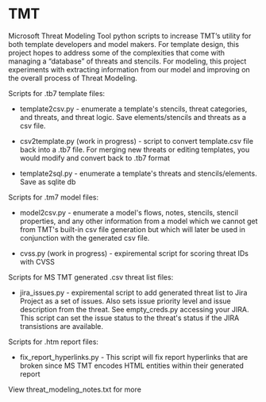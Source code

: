 # TMT
Microsoft Threat Modeling Tool python scripts to increase TMT’s utility for both template developers and model makers. For template design, this project hopes to address some of the complexities that come with managing a “database” of threats and stencils. For modeling, this project experiments with extracting information from our model and improving on the overall process of Threat Modeling. 

Scripts for .tb7 template files:
-	template2csv.py - enumerate a template's stencils, threat categories, and threats, and threat logic. Save elements/stencils and threats as a csv file.

- csv2template.py (work in progress) - script to convert template.csv file back into a .tb7 file. For merging new threats or editing templates, you would modify and convert back to .tb7 format

- template2sql.py - enumerate a template's threats and stencils/elements. Save as sqlite db


Scripts for .tm7 model files:
-	model2csv.py - enumerate a model's flows, notes, stencils, stencil properties, and any other information from a model which we cannot get from TMT's built-in csv file generation but which will later be used in conjunction with the generated csv file.

- cvss.py (work in progress) - expiremental script for scoring threat IDs with CVSS

Scripts for MS TMT generated .csv threat list files:
- jira_issues.py - expiremental script to add generated threat list to Jira Project as a set of issues. Also sets issue priority level and issue description from the threat. See empty_creds.py accessing your JIRA. This script can set the issue status to the threat's status if the JIRA transistions are available.

Scripts for .htm report files:
- fix_report_hyperlinks.py - This script will fix report hyperlinks that are broken since MS TMT encodes HTML entities within their generated report

View threat_modeling_notes.txt for more
